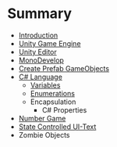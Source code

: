 # Summary

* [Introduction](README.md)
* [Unity Game Engine](chapter1.md)
* [Unity Editor](unity_editor.md)
* [MonoDevelop](monodevelop.md)
* [Create Prefab GameObjects](create_prefab_gameobjects.md)
* [C# Language](c_language.md)
   * [Variables](variables.md)
   * [Enumerations](enumerations.md)
   * Encapsulation
       * C# Properties
* [Number Game](number_game.md)
* [State Controlled UI-Text](state_controlled_ui-text.md)
* Zombie Objects


